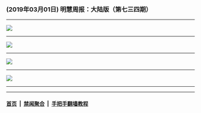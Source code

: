### (2019年03月01日) 明慧周报：大陆版（第七三四期） 

---

<img src="http://qikan.minghui.org/mhqkpage/qikanimage/2019/03/01/mhzb_734_pdf-online1.png"/><hr/>
<img src="http://qikan.minghui.org/mhqkpage/qikanimage/2019/03/01/mhzb_734_pdf-online2.png"/><hr/>
<img src="http://qikan.minghui.org/mhqkpage/qikanimage/2019/03/01/mhzb_734_pdf-online3.png"/><hr/>
<img src="http://qikan.minghui.org/mhqkpage/qikanimage/2019/03/01/mhzb_734_pdf-online4.png"/><hr/>


---

#### [首页](../../../..) &nbsp;|&nbsp; [禁闻聚合](https://github.com/gfw-breaker/banned-news) &nbsp;|&nbsp; [手把手翻墙教程](https://github.com/gfw-breaker/guides) 